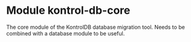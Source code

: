 # Module kontrol-db-core

The core module of the KontrolDB database migration tool.
Needs to be combined with a database module to be useful.


